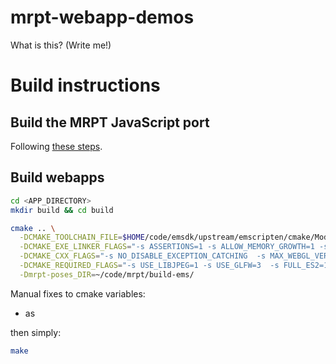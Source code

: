 # mrpt-webapp-demos 

What is this? 
(Write me!)


# Build instructions

## Build the MRPT JavaScript port 

Following [these steps](https://github.com/MRPT/mrpt/wiki/Emscripten-builds-for-web-apps).

## Build webapps

```bash
cd <APP_DIRECTORY>
mkdir build && cd build

cmake .. \
  -DCMAKE_TOOLCHAIN_FILE=$HOME/code/emsdk/upstream/emscripten/cmake/Modules/Platform/Emscripten.cmake \
  -DCMAKE_EXE_LINKER_FLAGS="-s ASSERTIONS=1 -s ALLOW_MEMORY_GROWTH=1 -s USE_GLFW=3 -s FULL_ES2=1 -s FULL_ES3=1 -s MAX_WEBGL_VERSION=2" \
  -DCMAKE_CXX_FLAGS="-s NO_DISABLE_EXCEPTION_CATCHING  -s MAX_WEBGL_VERSION=2" \
  -DCMAKE_REQUIRED_FLAGS="-s USE_LIBJPEG=1 -s USE_GLFW=3  -s FULL_ES2=1 -s FULL_ES3=1 -s MAX_WEBGL_VERSION=2" \
  -Dmrpt-poses_DIR=~/code/mrpt/build-ems/
```

Manual fixes to cmake variables:
- as


then simply:

```bash
make
```
  
